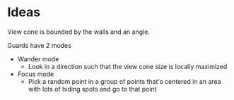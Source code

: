 # Ideas

View cone is bounded by the walls and an angle.

Guards have 2 modes
- Wander mode
  - Look in a direction such that the view cone size is locally maximized
- Focus mode
  - Pick a random point in a group of points that's centered in an area with lots of hiding spots and go to that point
